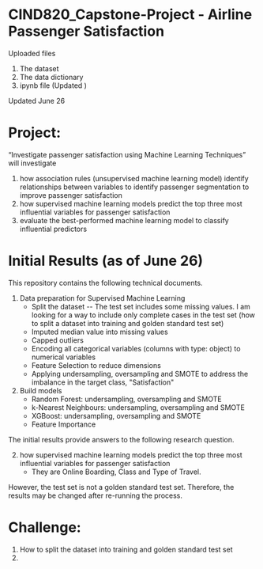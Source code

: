 # CIND820_Capstone-Project - Airline Passenger Satisfaction

Uploaded files
1. The dataset
2. The data dictionary
3. ipynb file (Updated )

Updated June 26

# Project:
“Investigate passenger satisfaction using Machine Learning Techniques” will investigate 
1) how association rules (unsupervised machine learning model) identify relationships between variables to identify passenger segmentation to improve passenger satisfaction
2) how supervised machine learning models predict the top three most influential variables for passenger satisfaction
3) evaluate the best-performed machine learning model to classify influential predictors

# Initial Results (as of June 26)

This repository contains the following technical documents. 

1. Data preparation for Supervised Machine Learning
   - Split the dataset
   -- The test set includes some missing values. I am looking for a way to include only complete cases in the test set (how to split a dataset into training and golden standard test set)
   - Imputed median value into missing values
   - Capped outliers
   - Encoding all categorical variables (columns with type: object) to numerical variables
   - Feature Selection to reduce dimensions
   - Applying undersampling, oversampling and SMOTE to address the imbalance in the target class, "Satisfaction"
2. Build models
   - Random Forest: undersampling, oversampling and SMOTE 
   - k-Nearest Neighbours: undersampling, oversampling and SMOTE 
   - XGBoost: undersampling, oversampling and SMOTE 
   - Feature Importance
  
The initial results provide answers to the following research question. 

2) how supervised machine learning models predict the top three most influential variables for passenger satisfaction
   - They are Online Boarding, Class and Type of Travel.

However, the test set is not a golden standard test set. Therefore, the results may be changed after re-running the process. 

# Challenge: 
1. How to split the dataset into training and golden standard test set
2. 

